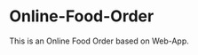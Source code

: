 # Online-Food-Order

This is an Online Food Order based on Web-App.



























































































